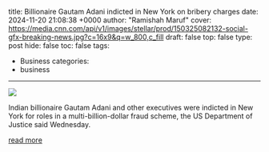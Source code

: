 title: Billionaire Gautam Adani indicted in New York on bribery charges
date: 2024-11-20 21:08:38 +0000
author: "Ramishah Maruf"
cover: https://media.cnn.com/api/v1/images/stellar/prod/150325082132-social-gfx-breaking-news.jpg?c=16x9&q=w_800,c_fill
draft: false
top: false
type: post
hide: false
toc: false
tags:
  - Business
categories:
  - business
---

![](https://media.cnn.com/api/v1/images/stellar/prod/150325082132-social-gfx-breaking-news.jpg?c=16x9&q=w_800,c_fill)

Indian billionaire Gautam Adani and other executives were indicted in New York for roles in a multi-billion-dollar fraud scheme, the US Department of Justice said Wednesday.

[read more](https://www.cnn.com/2024/11/20/business/gautam-adani-indicted/index.html)
